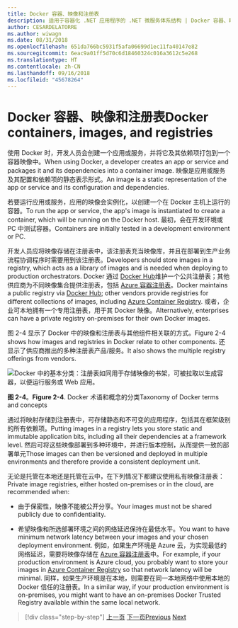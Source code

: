 ```yaml
---
title: Docker 容器、映像和注册表
description: 适用于容器化 .NET 应用程序的 .NET 微服务体系结构 | Docker 容器、映像和注册表
author: CESARDELATORRE
ms.author: wiwagn
ms.date: 08/31/2018
ms.openlocfilehash: 651da766bc5931f5afa06699d1ec11fa40147e82
ms.sourcegitcommit: 6eac9a01ff5d70c6d18460324c016a3612c5e268
ms.translationtype: HT
ms.contentlocale: zh-CN
ms.lasthandoff: 09/16/2018
ms.locfileid: "45678264"
---
```

# <a name="docker-containers-images-and-registries"></a><span data-ttu-id="221e9-103">Docker 容器、映像和注册表</span><span class="sxs-lookup"><span data-stu-id="221e9-103">Docker containers, images, and registries</span></span>

<span data-ttu-id="221e9-104">使用 Docker 时，开发人员会创建一个应用或服务，并将它及其依赖项打包到一个容器映像中。</span><span class="sxs-lookup"><span data-stu-id="221e9-104">When using Docker, a developer creates an app or service and packages it and its dependencies into a container image.</span></span> <span data-ttu-id="221e9-105">映像是应用或服务及其配置和依赖项的静态表示形式。</span><span class="sxs-lookup"><span data-stu-id="221e9-105">An image is a static representation of the app or service and its configuration and dependencies.</span></span>

<span data-ttu-id="221e9-106">若要运行应用或服务，应用的映像会实例化，以创建一个在 Docker 主机上运行的容器。</span><span class="sxs-lookup"><span data-stu-id="221e9-106">To run the app or service, the app's image is instantiated to create a container, which will be running on the Docker host.</span></span> <span data-ttu-id="221e9-107">最初，会在开发环境或 PC 中测试容器。</span><span class="sxs-lookup"><span data-stu-id="221e9-107">Containers are initially tested in a development environment or PC.</span></span>

<span data-ttu-id="221e9-108">开发人员应将映像存储在注册表中，该注册表充当映像库，并且在部署到生产业务流程协调程序时需要用到该注册表。</span><span class="sxs-lookup"><span data-stu-id="221e9-108">Developers should store images in a registry, which acts as a library of images and is needed when deploying to production orchestrators.</span></span> <span data-ttu-id="221e9-109">Docker 通过 [Docker Hub](https://hub.docker.com/)维护一个公共注册表；其他供应商为不同映像集合提供注册表，包括 [Azure 容器注册表](https://azure.microsoft.com/services/container-registry/)。</span><span class="sxs-lookup"><span data-stu-id="221e9-109">Docker maintains a public registry via [Docker Hub](https://hub.docker.com/); other vendors provide registries for different collections of images, including [Azure Container Registry](https://azure.microsoft.com/services/container-registry/).</span></span> <span data-ttu-id="221e9-110">或者，企业可本地拥有一个专用注册表，用于其 Docker 映像。</span><span class="sxs-lookup"><span data-stu-id="221e9-110">Alternatively, enterprises can have a private registry on-premises for their own Docker images.</span></span>

<span data-ttu-id="221e9-111">图 2-4 显示了 Docker 中的映像和注册表与其他组件相关联的方式。</span><span class="sxs-lookup"><span data-stu-id="221e9-111">Figure 2-4 shows how images and registries in Docker relate to other components.</span></span> <span data-ttu-id="221e9-112">还显示了供应商推出的多种注册表产品/服务。</span><span class="sxs-lookup"><span data-stu-id="221e9-112">It also shows the multiple registry offerings from vendors.</span></span>

![Docker 中的基本分类：注册表如同用于存储映像的书架，可被拉取以生成容器，以便运行服务或 Web 应用。](./media/image5.PNG)

<span data-ttu-id="221e9-117">**图 2-4**。</span><span class="sxs-lookup"><span data-stu-id="221e9-117">**Figure 2-4**.</span></span> <span data-ttu-id="221e9-118">Docker 术语和概念的分类</span><span class="sxs-lookup"><span data-stu-id="221e9-118">Taxonomy of Docker terms and concepts</span></span>

<span data-ttu-id="221e9-119">通过将映射存储到注册表中，可存储静态和不可变的应用程序，包括其在框架级别的所有依赖项。</span><span class="sxs-lookup"><span data-stu-id="221e9-119">Putting images in a registry lets you store static and immutable application bits, including all their dependencies at a framework level.</span></span> <span data-ttu-id="221e9-120">然后可将这些映像部署到多种环境中，并进行版本控制，从而提供一致的部署单元</span><span class="sxs-lookup"><span data-stu-id="221e9-120">Those images can then be versioned and deployed in multiple environments and therefore provide a consistent deployment unit.</span></span>

<span data-ttu-id="221e9-121">无论是托管在本地还是托管在云中，在下列情况下都建议使用私有映像注册表：</span><span class="sxs-lookup"><span data-stu-id="221e9-121">Private image registries, either hosted on-premises or in the cloud, are recommended when:</span></span>

-   <span data-ttu-id="221e9-122">由于保密性，映像不能被公开分享。</span><span class="sxs-lookup"><span data-stu-id="221e9-122">Your images must not be shared publicly due to confidentiality.</span></span>

-   <span data-ttu-id="221e9-123">希望映像和所选部署环境之间的网络延迟保持在最低水平。</span><span class="sxs-lookup"><span data-stu-id="221e9-123">You want to have minimum network latency between your images and your chosen deployment environment.</span></span> <span data-ttu-id="221e9-124">例如，如果生产环境是 Azure 云，为实现最低的网络延迟，需要将映像存储在 [Azure 容器注册表](https://azure.microsoft.com/services/container-registry/)中。</span><span class="sxs-lookup"><span data-stu-id="221e9-124">For example, if your production environment is Azure cloud, you probably want to store your images in [Azure Container Registry](https://azure.microsoft.com/services/container-registry/) so that network latency will be minimal.</span></span> <span data-ttu-id="221e9-125">同样，如果生产环境是在本地，则需要在同一本地网络中使用本地的 Docker 信任的注册表。</span><span class="sxs-lookup"><span data-stu-id="221e9-125">In a similar way, if your production environment is on-premises, you might want to have an on-premises Docker Trusted Registry available within the same local network.</span></span>

>[!div class="step-by-step"]
<span data-ttu-id="221e9-126">[上一页](docker-terminology.md)
[下一页](../net-core-net-framework-containers/index.md)</span><span class="sxs-lookup"><span data-stu-id="221e9-126">[Previous](docker-terminology.md)
[Next](../net-core-net-framework-containers/index.md)</span></span>
